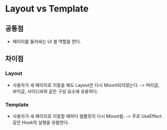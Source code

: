 # Layout vs Template

## 공통점

- 페이지를 둘러싸는 UI 셸 역할을 한다.

## 차이점

### Layout

- 사용자가 새 페이지로 이동을 해도 Layout은 다시 Mount되지않는다. -> 머리글, 바닥글, 사이드바와 같은 구성 요소에 유용하다.

### Template

- 사용자가 새 페이지로 이동할 때마다 템플릿이 다시 Mount됨. -> 주로 UseEffect 같은 Hook의 실행을 유발한다.
